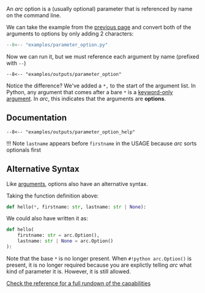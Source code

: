 An *arc* option is a (usually optional) parameter that is referenced by name on the command line.

We can take the example from the [previous page](./arguments.md) and convert both of the arguments to options by only adding 2 characters:
```py title="examples/parameter_option.py"
--8<-- "examples/parameter_option.py"
```

Now we can run it, but we must reference each argument by name (prefixed with `--`)
```console
--8<-- "examples/outputs/parameter_option"
```

Notice the difference? We've added a `*,` to the start of the argument list. In Python, any argument that comes after a bare `*` is a [keyword-only argument](https://www.python.org/dev/peps/pep-3102/). In *arc*, this indicates that
the arguments are **options**.


## Documentation
```console
--8<-- "examples/outputs/parameter_option_help"
```
!!! Note
    `lastname` appears before `firstname` in the USAGE because *arc* sorts optionals first

## Alternative Syntax
Like [arguments](./arguments.md#alternative-syntax), options also have an alternative syntax.

Taking the function definition above:
```py
def hello(*, firstname: str, lastname: str | None):
```
We could also have written it as:
```py
def hello(
    firstname: str = arc.Option(),
    lastname: str | None = arc.Option()
):
```
Note that the base `*` is no longer present. When `#!python arc.Option()` is present, it is no longer required because you are explictly telling *arc* what kind of parameter it is. However, it is still allowed.

[Check the reference for a full rundown of the capabilities](../../reference/params.md#option)